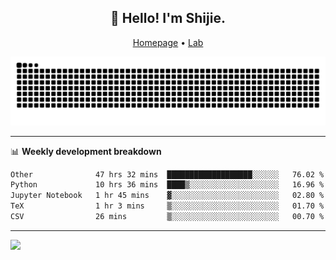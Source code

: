 <h2 align="center">👋 Hello! I'm Shijie.</h2>
<p align="center">
  <a href="https://xu-shi-jie.github.io"> Homepage</a> •
  <a href="https://onodalab.ees.hokudai.ac.jp"> Lab </a>
</p>

![Snake animation](https://github.com/xu-shi-jie/xu-shi-jie/blob/output/github-snake.svg)


-------

📊 **Weekly development breakdown**
<!--START_SECTION:waka-->

```txt
Other              47 hrs 32 mins  ███████████████████░░░░░░   76.02 %
Python             10 hrs 36 mins  ████▒░░░░░░░░░░░░░░░░░░░░   16.96 %
Jupyter Notebook   1 hr 45 mins    ▓░░░░░░░░░░░░░░░░░░░░░░░░   02.80 %
TeX                1 hr 3 mins     ▒░░░░░░░░░░░░░░░░░░░░░░░░   01.70 %
CSV                26 mins         ▒░░░░░░░░░░░░░░░░░░░░░░░░   00.70 %
```

<!--END_SECTION:waka-->

-------
![](https://komarev.com/ghpvc/?username=xu-shi-jie&style=flat-square&color=blue) 
